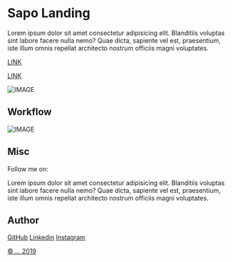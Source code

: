 # Sapo Landing

Lorem ipsum dolor sit amet consectetur adipisicing elit. Blanditiis voluptas sint labore facere nulla nemo? Quae dicta, sapiente vel est, praesentium, iste illum omnis repellat architecto nostrum officiis magni voluptates.

[LINK](https://...)

[LINK](https://...)

![IMAGE](https://.png)

## Workflow

![IMAGE](https://.png)

## Misc

Follow me on:

Lorem ipsum dolor sit amet consectetur adipisicing elit. Blanditiis voluptas sint labore facere nulla nemo? Quae dicta, sapiente vel est, praesentium, iste illum omnis repellat architecto nostrum officiis magni voluptates.


## Author

[GitHub](https://github.com/...)
[Linkedin](https://www.linkedin.com/in/...)
[Instagram](https://www.instagram.com/...)

[© ... 2019]()
